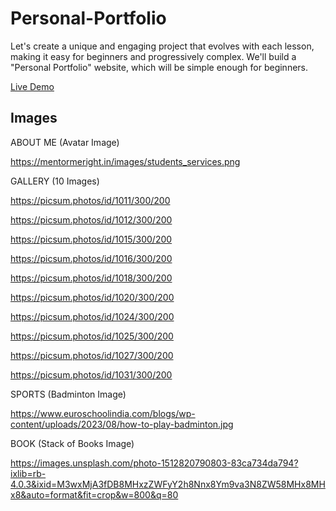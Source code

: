 # Personal-Portfolio
Let's create a unique and engaging project that evolves with each lesson, making it easy for beginners and progressively complex. We'll build a "Personal Portfolio" website, which will be simple enough for beginners.


[Live Demo](https://main--personal-portfolio-whizen.netlify.app/)


## Images 

ABOUT ME (Avatar Image) 

https://mentormeright.in/images/students_services.png

GALLERY (10 Images)

https://picsum.photos/id/1011/300/200

https://picsum.photos/id/1012/300/200

https://picsum.photos/id/1015/300/200

https://picsum.photos/id/1016/300/200

https://picsum.photos/id/1018/300/200

https://picsum.photos/id/1020/300/200

https://picsum.photos/id/1024/300/200

https://picsum.photos/id/1025/300/200

https://picsum.photos/id/1027/300/200

https://picsum.photos/id/1031/300/200

SPORTS (Badminton Image)

https://www.euroschoolindia.com/blogs/wp-content/uploads/2023/08/how-to-play-badminton.jpg

BOOK (Stack of Books Image)

https://images.unsplash.com/photo-1512820790803-83ca734da794?ixlib=rb-4.0.3&ixid=M3wxMjA3fDB8MHxzZWFyY2h8Nnx8Ym9va3N8ZW58MHx8MHx8&auto=format&fit=crop&w=800&q=80
